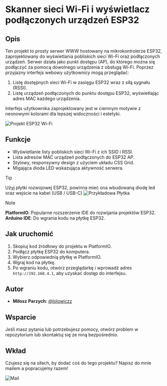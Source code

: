 # Skanner sieci Wi-Fi i wyświetlacz podłączonych urządzeń ESP32

## Opis
Ten projekt to prosty serwer WWW hostowany na mikrokontrolerze ESP32, zaprojektowany do wyświetlania pobliskich sieci Wi-Fi oraz podłączonych urządzeń. Serwer działa jako punkt dostępu (AP), do którego można się podłączyć za pomocą dowolnego urządzenia z obsługą Wi-Fi. Poprzez przyjazny interfejs webowy użytkownicy mogą przeglądać:

1. Listę dostępnych sieci Wi-Fi w zasięgu ESP32 wraz z siłą sygnału (RSSI).
2. Listę urządzeń podłączonych do punktu dostępu ESP32, wyświetlając adres MAC każdego urządzenia.

Interfejs użytkownika zaprojektowany jest w ciemnym motywie z neonowymi kolorami dla lepszej widoczności i estetyki.

![Projekt ESP32 Wi-Fi](https://cdn.discordapp.com/attachments/1296222763530584106/1300572636954365992/image.png?ex=67215428&is=672002a8&hm=9c886f3e1c6ad11490cf11a02ea84a367041e39402f4821460dccb4a9ba973dc&)

## Funkcje
- Wyświetlanie listy pobliskich sieci Wi-Fi z ich SSID i RSSI.
- Lista adresów MAC urządzeń podłączonych do ESP32 AP.
- Stylowy, responsywny design z użyciem układu CSS Grid.
- Migająca dioda LED wskazująca aktywność serwera.

> [!TIP]  
> Użyj płytki rozwojowej ESP32, powinna mieć ona wbudowaną diodę led oraz wejście na kabel (USB / USB-C)
![Przykładowa Płytka](https://cdn.discordapp.com/attachments/1296222763530584106/1300576392697872394/IMG_6544.jpg?ex=672157a7&is=67200627&hm=e5e0db81d7375b31cf65c3eedf682adb1397ed013f89d13bd552575ea02dc147&)

> [!NOTE]
> **PlatformIO**: Popularne rozszerzenie IDE do rozwijania projektów ESP32.
**Arduino IDE**: Do wgrania kodu na płytkę ESP32.

## Jak uruchomić
1. Skopiuj kod źródłowy do projektu w PlatformIO.
2. Podłącz płytkę ESP32 do komputera.
3. Wybierz odpowiednią płytkę w PlatformIO.
4. Wgraj kod na płytkę.
5. Po wgraniu kodu, otwórz przeglądarkę i wprowadź adres `http://192.168.4.1`, aby uzyskać dostęp do interfejsu.

## Autor
- **Miłosz Parzych**: [@lolowiczz](https://github.com/lolowiczz)

## Wsparcie
Jeśli masz pytania lub potrzebujesz pomocy, otwórz problem w repozytorium lub skontaktuj się ze mną bezpośrednio.

## Wkład
Czujesz się na siłach, by dodać coś do tego projektu? Napisz do mnie mailem a popracujemy razem!

![Mail](https://img.shields.io/badge/Email-mp@parzych.eu-blue?style=for-the-badge&logo=gmail&logoColor=white)
